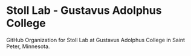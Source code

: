 # Stoll Lab - Gustavus Adolphus College

GitHub Organization for Stoll Lab at Gustavus Adolphus College in Saint Peter, Minnesota.
